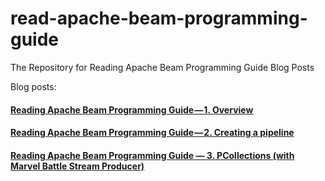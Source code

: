 # read-apache-beam-programming-guide
The Repository for Reading Apache Beam Programming Guide Blog Posts

Blog posts:
#### [Reading Apache Beam Programming Guide — 1. Overview](https://medium.com/@chengzhizhao/reading-apache-beam-programming-guide-1-overview-3adde0898b02)
#### [Reading Apache Beam Programming Guide — 2. Creating a pipeline](https://medium.com/@chengzhizhao/reading-apache-beam-programming-guide-2-creating-a-pipeline-758327097766)
#### [Reading Apache Beam Programming Guide — 3. PCollections (with Marvel Battle Stream Producer)](https://medium.com/@chengzhizhao/reading-apache-beam-programming-guide-3-pcollections-with-marvel-battle-stream-producer-2df5e6bbcabf)

